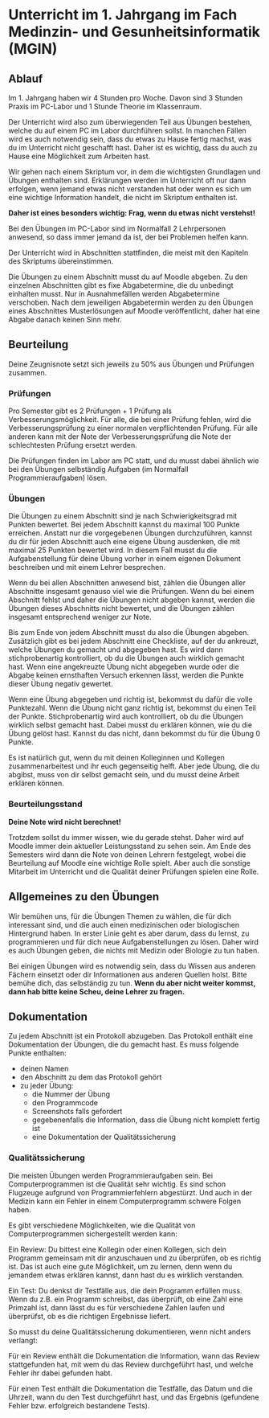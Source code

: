 # Unterricht im 1. Jahrgang im Fach Medinzin- und Gesunheitsinformatik (MGIN)

## Ablauf

Im 1. Jahrgang haben wir 4 Stunden pro Woche. 
Davon sind 3 Stunden Praxis im PC-Labor und 1 Stunde Theorie im Klassenraum.

Der Unterricht wird also zum überwiegenden Teil aus Übungen bestehen,
welche du auf einem PC im Labor durchführen sollst.
In manchen Fällen wird es auch notwendig sein, dass du etwas zu Hause fertig
machst, was du im Unterricht nicht geschafft hast.
Daher ist es wichtig, dass du auch zu Hause eine Möglichkeit zum Arbeiten hast.

Wir gehen nach einem Skriptum vor, in dem die wichtigsten 
Grundlagen und Übungen enthalten sind. 
Erklärungen werden im Unterricht oft nur dann erfolgen, 
wenn jemand etwas nicht verstanden hat oder wenn es sich um
eine wichtige Information handelt, die nicht im Skriptum enthalten ist.

**Daher ist eines besonders wichtig: Frag, wenn du etwas nicht verstehst!**

Bei den Übungen im PC-Labor sind im Normalfall 2 Lehrpersonen anwesend,
so dass immer jemand da ist, der bei Problemen helfen kann.

Der Unterricht wird in Abschnitten stattfinden, die meist mit den Kapiteln
des Skriptums übereinstimmen. 

Die Übungen zu einem Abschnitt musst du auf Moodle abgeben. 
Zu den einzelnen Abschnitten gibt es fixe Abgabetermine,
die du unbedingt einhalten musst. 
Nur in Ausnahmefällen werden Abgabetermine verschoben.
Nach dem jeweiligen Abgabetermin werden zu den Übungen eines Abschnittes
Musterlösungen auf Moodle veröffentlicht, daher hat eine Abgabe danach keinen Sinn mehr.

## Beurteilung

Deine Zeugnisnote setzt sich jeweils zu 50% aus Übungen und Prüfungen zusammen.

### Prüfungen

Pro Semester gibt es 2 Prüfungen + 1 Prüfung als Verbesserungsmöglichkeit.
Für alle, die bei einer Prüfung fehlen, wird die Verbesserungsprüfung 
zu einer normalen verpflichtenden Prüfung.
Für alle anderen kann mit der Note der Verbesserungsprüfung die Note 
der schlechtesten Prüfung ersetzt werden.
  
Die Prüfungen finden im Labor am PC statt, und du musst dabei ähnlich wie bei
den Übungen selbständig Aufgaben (im Normalfall Programmieraufgaben) lösen.

### Übungen

Die Übungen zu einem Abschnitt sind je nach Schwierigkeitsgrad mit Punkten bewertet.
Bei jedem Abschnitt kannst du maximal 100 Punkte erreichen.
Anstatt nur die vorgegebenen Übungen durchzuführen, kannst du dir
für jeden Abschnitt auch eine eigene Übung ausdenken, 
die mit maximal 25 Punkten bewertet wird.
In diesem Fall musst du die Aufgabenstellung für deine Übung vorher
in einem eigenen Dokument beschreiben und mit einem Lehrer besprechen.

Wenn du bei allen Abschnitten anwesend bist, zählen die Übungen aller Abschnitte
insgesamt genauso viel wie die Prüfungen. Wenn du bei einem Abschnitt fehlst und daher
die Übungen nicht abgeben kannst, werden die Übungen dieses Abschnitts 
nicht bewertet, und die Übungen zählen insgesamt entsprechend weniger zur Note.

Bis zum Ende von jedem Abschnitt musst du also die Übungen abgeben. 
Zusätzlich gibt es bei jedem Abschnitt eine Checkliste, auf der du ankreuzt,
welche Übungen du gemacht und abgegeben hast. Es wird dann stichprobenartig
kontrolliert, ob du die Übungen auch wirklich gemacht hast.
Wenn eine angekreuzte Übung nicht abgegeben wurde oder die Abgabe
keinen ernsthaften Versuch erkennen lässt, werden die Punkte dieser 
Übung negativ gewertet.

Wenn eine Übung abgegeben und richtig ist, bekommst du dafür die volle Punktezahl.
Wenn die Übung nicht ganz richtig ist, bekommst du einen Teil der Punkte.
Stichprobenartig wird auch kontrolliert, 
ob du die Übungen wirklich selbst gemacht hast. Dabei musst du erklären können,
wie du die Übung gelöst hast. Kannst du das nicht, dann bekommst du für die
Übung 0 Punkte.

Es ist natürlich gut, wenn du mit deinen Kolleginnen und Kollegen zusammenarbeitest 
und ihr euch gegenseitig helft. Aber jede Übung, die du abgibst,
muss von dir selbst gemacht sein, und du musst deine Arbeit erklären können.

### Beurteilungsstand

**Deine Note wird nicht berechnet!**

Trotzdem sollst du immer wissen, wie du gerade stehst.
Daher wird auf Moodle immer dein aktueller Leistungsstand
zu sehen sein. Am Ende des Semesters wird dann die Note von 
deinen Lehrern festgelegt, wobei die Beurteilung auf Moodle
eine wichtige Rolle spielt. Aber auch die sonstige Mitarbeit
im Unterricht und die Qualität deiner Prüfungen spielen eine Rolle.

## Allgemeines zu den Übungen

Wir bemühen uns, für die Übungen Themen zu wählen, die für dich interessant sind,
und die auch einen medizinischen oder biologischen Hintergrund haben. 
In erster Linie geht es aber darum, dass du lernst, zu programmieren
und für dich neue Aufgabenstellungen zu lösen.
Daher wird es auch Übungen geben, 
die nichts mit Medizin oder Biologie zu tun haben.

Bei einigen Übungen wird es notwendig sein, dass du Wissen aus anderen Fächern
einsetzt oder dir Informationen aus anderen Quellen holst.
Bitte bemühe dich, das selbständig zu tun.
**Wenn du aber nicht weiter kommst, dann hab bitte keine Scheu,
deine Lehrer zu fragen.**


## Dokumentation

Zu jedem Abschnitt ist ein Protokoll abzugeben.
Das Protokoll enthält eine Dokumentation der Übungen, die du gemacht hast.
Es muss folgende Punkte enthalten:
- deinen Namen
- den Abschnitt zu dem das Protokoll gehört
- zu jeder Übung:
  - die Nummer der Übung
  - den Programmcode
  - Screenshots falls gefordert
  - gegebenenfalls die Information, dass die Übung nicht komplett fertig ist
  - eine Dokumentation der Qualitätssicherung


### Qualitätssicherung

Die meisten Übungen werden Programmieraufgaben sein. 
Bei Computerprogrammen ist die Qualität sehr wichtig.
Es sind schon Flugzeuge aufgrund von Programmierfehlern abgestürzt.
Und auch in der Medizin kann ein Fehler in einem Computerprogramm
schwere Folgen haben.

Es gibt verschiedene Möglichkeiten, 
wie die Qualität von Computerprogrammen sichergestellt werden kann:

Ein Review: 
Du bittest eine Kollegin oder einen Kollegen, 
sich dein Programm gemeinsam mit dir anzuschauen
und zu überprüfen, ob es richtig ist.
Das ist auch eine gute Möglichkeit, um zu lernen,
denn wenn du jemandem etwas erklären kannst, dann hast du es wirklich verstanden.

Ein Test: 
Du denkst dir Testfälle aus, die dein Programm erfüllen muss.
Wenn du z.B. ein Programm schreibst, das überprüft, ob eine Zahl eine Primzahl ist,
dann lässt du es für verschiedene Zahlen laufen und überprüfst, 
ob es die richtigen Ergebnisse liefert.

So musst du deine Qualitätssicherung dokumentieren, wenn nicht anders verlangt:

Für ein Review enthält die Dokumentation die Information, 
wann das Review stattgefunden hat,
mit wem du das Review durchgeführt hast, 
und welche Fehler ihr dabei gefunden habt.

Für einen Test enthält die Dokumentation die Testfälle,
das Datum und die Uhrzeit, wann du den Test durchgeführt hast,
und das Ergebnis (gefundene Fehler bzw. erfolgreich bestandene Tests).



